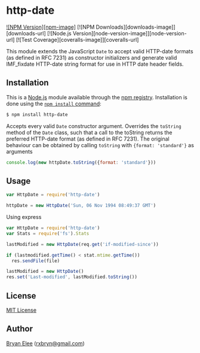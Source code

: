 # http-date

[![NPM Version][npm-image]][npm-url]
[![NPM Downloads][downloads-image]][downloads-url]
[![Node.js Version][node-version-image]][node-version-url]
[![Test Coverage][coveralls-image]][coveralls-url]

This module extends the JavaScript `Date` to accept valid HTTP-date 
formats (as defined in RFC 7231) as constructor initializers and generate 
valid IMF_fixdate HTTP-date string format for use in HTTP date header fields.

## Installation

This is a [Node.js](https://nodejs.org/en/) module available through the
[npm registry](https://www.npmjs.com/). Installation is done using the
[`npm install` command](https://docs.npmjs.com/getting-started/installing-npm-packages-locally):

```sh
$ npm install http-date
```
Accepts every valid `Date` constructor argument. Overrides the `toString` method of the 
`Date` class, such that a call to the toString returns the preferred HTTP-date format
(as defined in RFC 7231).
The original behaviour can be obtained by calling `toString` with `{format: 'standard'}` as
arguments 
```js
console.log(new httpDate.toString({format: 'standard'}))
```

## Usage

```js
var HttpDate = require('http-date')

httpDate = new HttpDate('Sun, 06 Nov 1994 08:49:37 GMT')
```
Using express

```js
var HttpDate = require('http-date')
var Stats = require('fs').Stats

lastModified = new HttpDate(req.get('if-modified-since'))

if (lastmodified.getTime() < stat.mtime.getTime())
  res.sendFile(file)
```

```js
lastModified = new HttpDate()
res.set('Last-modified', lastModified.toString())
```

## License

[MIT License](http://www.opensource.org/licenses/mit-license.php)

## Author

[Bryan Elee](https://github.com/rxbryan) ([rxbryn@gmail.com](mailto:rxbryn@gmail.com))


[npm-url]: https://www.npmjs.com/package/http-date
